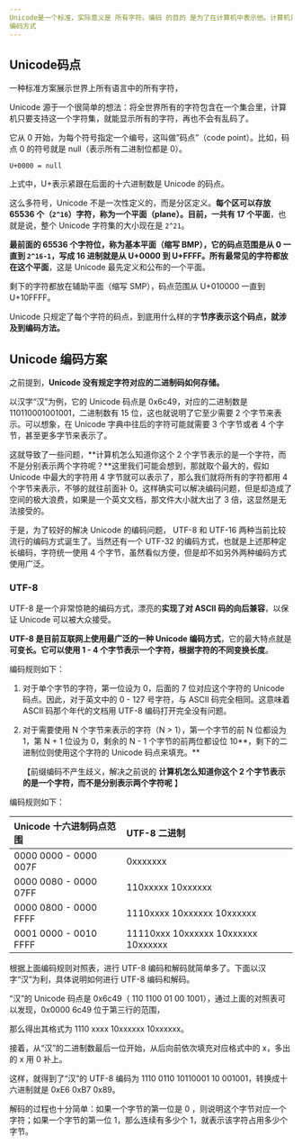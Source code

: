 ```yaml
---
Unicode是一个标准，实际意义是 所有字符。编码 的目的 是为了在计算机中表示他。计算机只识别 0 1 二进制码。
编码方式
---
```






## Unicode码点

一种标准方案展示世界上所有语言中的所有字符，

Unicode 源于一个很简单的想法：将全世界所有的字符包含在一个集合里，计算机只要支持这一个字符集，就能显示所有的字符，再也不会有乱码了。

它从 0 开始，为每个符号指定一个编号，这叫做”码点”（code point）。比如，码点 0 的符号就是 null（表示所有二进制位都是 0）。

```
U+0000 = null
```

上式中，U+表示紧跟在后面的十六进制数是 Unicode 的码点。

这么多符号，Unicode 不是一次性定义的，而是分区定义。**每个区可以存放 65536 个（`2^16`）字符，称为一个平面（plane）。目前，一共有 17 个平面**，也就是说，整个 Unicode 字符集的大小现在是 `2^21`。

**最前面的 65536 个字符位，称为基本平面（缩写 BMP），它的码点范围是从 0 一直到 `2^16-1`，写成 16 进制就是从 U+0000 到 U+FFFF。所有最常见的字符都放在这个平面**，这是 Unicode 最先定义和公布的一个平面。

[Basic Latin]: https://en.wikipedia.org/wiki/Basic_Latin_(Unicode_block)

剩下的字符都放在辅助平面（缩写 SMP），码点范围从 U+010000 一直到 U+10FFFF。



Unicode 只规定了每个字符的码点，到底用什么样的字**节序表示这个码点，就涉及到编码方法。**

## Unicode 编码方案

之前提到，**Unicode 没有规定字符对应的二进制码如何存储。**

以汉字“汉”为例，它的 Unicode 码点是 0x6c49，对应的二进制数是 110110001001001，二进制数有 15 位，这也就说明了它至少需要 2 个字节来表示。可以想象，在 Unicode 字典中往后的字符可能就需要 3 个字节或者 4 个字节，甚至更多字节来表示了。

这就导致了一些问题，**计算机怎么知道你这个 2 个字节表示的是一个字符，而不是分别表示两个字符呢？**这里我们可能会想到，那就取个最大的，假如 Unicode 中最大的字符用 4 字节就可以表示了，那么我们就将所有的字符都用 4 个字节来表示，不够的就往前面补 0。这样确实可以解决编码问题，但是却造成了空间的极大浪费，如果是一个英文文档，那文件大小就大出了 3 倍，这显然是无法接受的。

于是，为了较好的解决 Unicode 的编码问题， UTF-8 和 UTF-16 两种当前比较流行的编码方式诞生了。当然还有一个 UTF-32 的编码方式，也就是上述那种定长编码，字符统一使用 4 个字节，虽然看似方便，但是却不如另外两种编码方式使用广泛。

### UTF-8

UTF-8 是一个非常惊艳的编码方式，漂亮的**实现了对 ASCII 码的向后兼容**，以保证 Unicode 可以被大众接受。

**UTF-8 是目前互联网上使用最广泛的一种 Unicode 编码方式**，它的最大特点就是**可变长。它可以使用 1 - 4 个字节表示一个字符，根据字符的不同变换长度**。

编码规则如下：

1. 对于单个字节的字符，第一位设为 0，后面的 7 位对应这个字符的 Unicode 码点。因此，对于英文中的 0 - 127 号字符，与 ASCII 码完全相同。这意味着 ASCII 码那个年代的文档用 UTF-8 编码打开完全没有问题。

2. 对于需要使用 N 个字节来表示的字符（N > 1），第一个字节的前 N 位都设为 1，第 N + 1 位设为 0，剩余的 N - 1 个字节的前两位都设位 10**，剩下的二进制位则使用这个字符的 Unicode 码点来填充。**

   【前缀编码不产生歧义，解决之前说的 **计算机怎么知道你这个 2 个字节表示的是一个字符，而不是分别表示两个字符呢** 】

编码规则如下：

| Unicode 十六进制码点范围 | UTF-8 二进制                        |
| :----------------------- | :---------------------------------- |
| 0000 0000 - 0000 007F    | 0xxxxxxx                            |
| 0000 0080 - 0000 07FF    | 110xxxxx 10xxxxxx                   |
| 0000 0800 - 0000 FFFF    | 1110xxxx 10xxxxxx 10xxxxxx          |
| 0001 0000 - 0010 FFFF    | 11110xxx 10xxxxxx 10xxxxxx 10xxxxxx |

根据上面编码规则对照表，进行 UTF-8 编码和解码就简单多了。下面以汉字“汉”为利，具体说明如何进行 UTF-8 编码和解码。

“汉”的 Unicode 码点是 0x6c49（                110        1100 01       00 1001），通过上面的对照表可以发现，0x0000 6c49 位于第三行的范围，

那么得出其格式为                               1110 xxxx    10xxxxxx    10xxxxxx。

接着，从“汉”的二进制数最后一位开始，从后向前依次填充对应格式中的 x，多出的 x 用 0 补上。

这样，就得到了“汉”的 UTF-8 编码为 1110 0110    10110001  10 001001，转换成十六进制就是 0xE6 0xB7 0x89。

解码的过程也十分简单：如果一个字节的第一位是 0 ，则说明这个字节对应一个字符；如果一个字节的第一位 1，那么连续有多少个 1，就表示该字符占用多少个字节。

